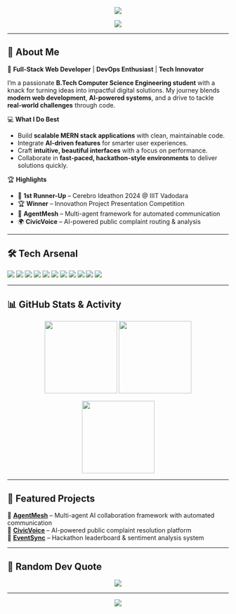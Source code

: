 <!-- Profile Banner -->
<p align="center">
  <img src="https://capsule-render.vercel.app/api?type=waving&color=0:ff007f,100:7f00ff&height=200&section=header&text=Nikunj%20Maltare&fontSize=50&fontColor=ffffff&animation=fadeIn&fontAlignY=35"/>
</p>

<!-- Typing Intro -->
<p align="center">
  <a href="https://github.com/NIKUNJMALTARE">
    <img src="https://readme-typing-svg.herokuapp.com?color=%23FF00FF&size=24&center=true&vCenter=true&width=600&lines=Full-Stack+Web+Developer;DevOps+Enthusiast;Hackathon+Winner+%26+Tech+Innovator;Always+Learning+%26+Building+Cool+Stuff">
  </a>
</p>

---

## 👋 About Me  
🚀 **Full-Stack Web Developer** | **DevOps Enthusiast** | **Tech Innovator**  

I’m a passionate **B.Tech Computer Science Engineering student** with a knack for turning ideas into impactful digital solutions. My journey blends **modern web development**, **AI-powered systems**, and a drive to tackle **real-world challenges** through code.  

💻 **What I Do Best**  
- Build **scalable MERN stack applications** with clean, maintainable code.  
- Integrate **AI-driven features** for smarter user experiences.  
- Craft **intuitive, beautiful interfaces** with a focus on performance.  
- Collaborate in **fast-paced, hackathon-style environments** to deliver solutions quickly.  

🏆 **Highlights**  
- 🥈 **1st Runner-Up** – Cerebro Ideathon 2024 @ IIIT Vadodara  
- 🏆 **Winner** – Innovathon Project Presentation Competition  
- 🚀 **AgentMesh** – Multi-agent framework for automated communication  
- 🌍 **CivicVoice** – AI-powered public complaint routing & analysis  

---

## 🛠 Tech Arsenal  
<p>
  <img src="https://img.shields.io/badge/JavaScript-000?style=for-the-badge&logo=javascript" />
  <img src="https://img.shields.io/badge/React.js-000?style=for-the-badge&logo=react" />
  <img src="https://img.shields.io/badge/Node.js-000?style=for-the-badge&logo=node.js" />
  <img src="https://img.shields.io/badge/Express.js-000?style=for-the-badge&logo=express" />
  <img src="https://img.shields.io/badge/TypeScript-000?style=for-the-badge&logo=typescript" />
  <img src="https://img.shields.io/badge/MongoDB-000?style=for-the-badge&logo=mongodb" />
  <img src="https://img.shields.io/badge/MySQL-000?style=for-the-badge&logo=mysql" />
  <img src="https://img.shields.io/badge/TailwindCSS-000?style=for-the-badge&logo=tailwind-css" />
  <img src="https://img.shields.io/badge/FastAPI-000?style=for-the-badge&logo=fastapi" />
  <img src="https://img.shields.io/badge/Git-000?style=for-the-badge&logo=git" />
  <img src="https://img.shields.io/badge/Postman-000?style=for-the-badge&logo=postman" />
</p>

---

## 📊 GitHub Stats & Activity  
<p align="center">
  <img src="https://github-readme-stats.vercel.app/api?username=NIKUNJMALTARE&show_icons=true&theme=radical" height="165"/>
  <img src="https://streak-stats.demolab.com?user=NIKUNJMALTARE&theme=radical" height="165"/>
</p>

<p align="center">
  <img src="https://github-readme-stats.vercel.app/api/top-langs/?username=NIKUNJMALTARE&layout=compact&theme=radical" height="165"/>
</p>

---

## 🚀 Featured Projects  
🔹 [**AgentMesh**](https://github.com/NIKUNJMALTARE/agentmesh) – Multi-agent AI collaboration framework with automated communication  
🔹 [**CivicVoice**](https://civicvoice-rosy.vercel.app/) – AI-powered public complaint resolution platform  
🔹 [**EventSync**](https://event-sync-seven.vercel.app/) – Hackathon leaderboard & sentiment analysis system  

---

## 💬 Random Dev Quote  
<p align="center">
  <img src="https://quotes-github-readme.vercel.app/api?type=horizontal&theme=radical" />
</p>

---

<!-- Footer Banner -->
<p align="center">
  <img src="https://capsule-render.vercel.app/api?type=waving&color=0:ff007f,100:7f00ff&height=120&section=footer"/>
</p>
